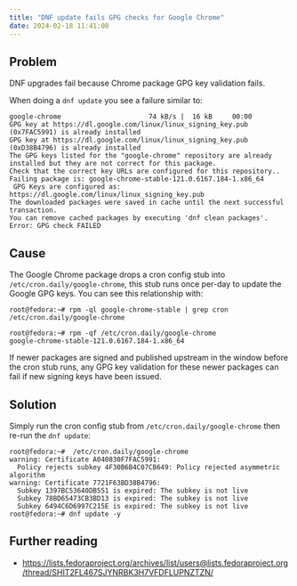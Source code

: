 ```yaml
---
title: "DNF update fails GPG checks for Google Chrome"
date: 2024-02-18 11:41:00
---
```


## Problem
DNF upgrades fail because Chrome package GPG key validation fails.

When doing a `dnf update` you see a failure similar to:
```
google-chrome                      74 kB/s |  16 kB     00:00    
GPG key at https://dl.google.com/linux/linux_signing_key.pub (0x7FAC5991) is already installed
GPG key at https://dl.google.com/linux/linux_signing_key.pub (0xD38B4796) is already installed
The GPG keys listed for the "google-chrome" repository are already installed but they are not correct for this package.
Check that the correct key URLs are configured for this repository.. Failing package is: google-chrome-stable-121.0.6167.184-1.x86_64
 GPG Keys are configured as: https://dl.google.com/linux/linux_signing_key.pub
The downloaded packages were saved in cache until the next successful transaction.
You can remove cached packages by executing 'dnf clean packages'.
Error: GPG check FAILED
```

## Cause
The Google Chrome package drops a cron config stub into `/etc/cron.daily/google-chrome`, this stub runs once per-day to update the Google GPG keys. You can see this relationship with:
```
root@fedora:~# rpm -ql google-chrome-stable | grep cron
/etc/cron.daily/google-chrome

root@fedora:~# rpm -qf /etc/cron.daily/google-chrome 
google-chrome-stable-121.0.6167.184-1.x86_64
```

If newer packages are signed and published upstream in the window before the cron stub runs, any GPG key validation for these newer packages can fail if new signing keys have been issued.

## Solution
Simply run the cron config stub from `/etc/cron.daily/google-chrome` then re-run the `dnf update`:
```
root@fedora:~#  /etc/cron.daily/google-chrome 
warning: Certificate A040830F7FAC5991:
  Policy rejects subkey 4F30B6B4C07CB649: Policy rejected asymmetric algorithm
warning: Certificate 7721F63BD38B4796:
  Subkey 1397BC53640DB551 is expired: The subkey is not live
  Subkey 78BD65473CB3BD13 is expired: The subkey is not live
  Subkey 6494C6D6997C215E is expired: The subkey is not live
root@fedora:~# dnf update -y
```

## Further reading
- https://lists.fedoraproject.org/archives/list/users@lists.fedoraproject.org/thread/SHIT2FL467SJYNRBK3H7VFDFLUPNZTZN/
